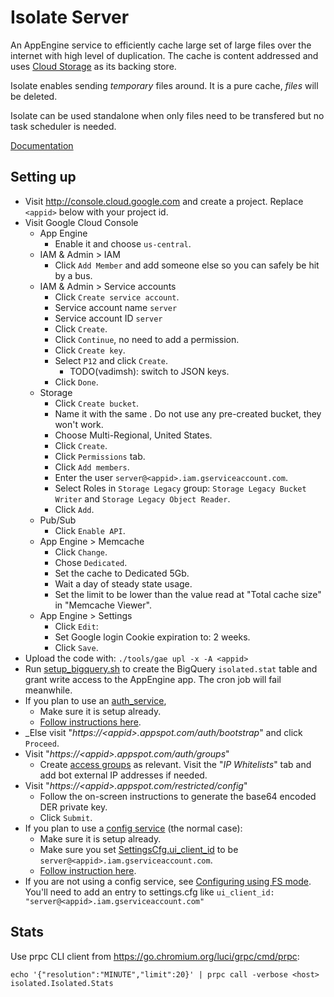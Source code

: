 # Isolate Server

An AppEngine service to efficiently cache large set of large files over the
internet with high level of duplication. The cache is content addressed and uses
[Cloud Storage](https://cloud.google.com/storage/) as its backing store.

Isolate enables sending _temporary_ files around. It is a pure cache, _files_
will be deleted.

Isolate can be used standalone when only files need to be transfered but no task
scheduler is needed.

[Documentation](doc)


## Setting up

*   Visit http://console.cloud.google.com and create a project. Replace
    `<appid>` below with your project id.
*   Visit Google Cloud Console
    *   App Engine
        *   Enable it and choose `us-central`.
    *   IAM & Admin > IAM
        *   Click `Add Member` and add someone else so you can safely be hit by
            a bus.
    *   IAM & Admin > Service accounts
        *   Click `Create service account`.
        *   Service account name `server`
        *   Service account ID `server`
        *   Click `Create`.
        *   Click `Continue`, no need to add a permission.
        *   Click `Create key`.
        *   Select `P12` and click `Create`.
            *   TODO(vadimsh): switch to JSON keys.
        *   Click `Done`.
    *   Storage
        *   Click `Create bucket`.
        *   Name it with the same <appid>. Do not use any pre-created bucket,
            they won't work.
        *   Choose Multi-Regional, United States.
        *   Click `Create`.
        *   Click `Permissions` tab.
        *   Click `Add members`.
        *   Enter the user `server@<appid>.iam.gserviceaccount.com`.
        *   Select Roles in `Storage Legacy` group: `Storage Legacy Bucket
            Writer` and `Storage Legacy Object Reader`.
        *   Click `Add`.
    *   Pub/Sub
        *   Click `Enable API`.
    *   App Engine > Memcache
        *   Click `Change`.
        *   Chose `Dedicated`.
        *   Set the cache to Dedicated 5Gb.
        *   Wait a day of steady state usage.
        *   Set the limit to be lower than the value read at "Total cache
            size" in "Memcache Viewer".
    *   App Engine > Settings
        *   Click `Edit`:
        *   Set Google login Cookie expiration to: 2 weeks.
        *   Click `Save`.
*   Upload the code with: `./tools/gae upl -x -A <appid>`
*   Run [setup_bigquery.sh](setup_bigquery.sh) to create the BigQuery
    `isolated.stat` table and grant write access to the AppEngine app. The cron
    job will fail meanwhile.
*   If you plan to use an [auth_service](../auth_service),
    *   Make sure it is setup already.
    *   [Follow instructions here](../auth_service#linking).
*   _Else visit "_https://\<appid\>.appspot.com/auth/bootstrap_" and click
    `Proceed`.
*   Visit "_https://\<appid\>.appspot.com/auth/groups_"
    *   Create [access groups](doc/Access-Groups.md) as relevant. Visit the "_IP
        Whitelists_" tab and add bot external IP addresses if needed.
*   Visit "_https://\<appid\>.appspot.com/restricted/config_"
    *   Follow the on-screen instructions to generate the base64 encoded DER
        private key.
    *   Click `Submit`.
*   If you plan to use a [config service](../config_service) (the normal case):
    *   Make sure it is setup already.
    *   Make sure you set
        [SettingsCfg.ui_client_id](https://chromium.googlesource.com/infra/luci/luci-py/+/master/appengine/swarming/proto/config.proto)
        to be `server@<appid>.iam.gserviceaccount.com`.
    *   [Follow instruction
        here](../components/components/config/#linking-to-the-config-service).
*   If you are not using a config service, see [Configuring using FS
    mode](https://chromium.googlesource.com/infra/luci/luci-py/+/master/appengine/components/components/config/README.md#fs-mode).
    You'll need to add an entry to settings.cfg like `ui_client_id:
    "server@<appid>.iam.gserviceaccount.com"`


## Stats

Use prpc CLI client from https://go.chromium.org/luci/grpc/cmd/prpc:

```
echo '{"resolution":"MINUTE","limit":20}' | prpc call -verbose <host> isolated.Isolated.Stats
```
